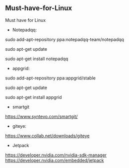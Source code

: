 ## Must-have-for-Linux
Must have for Linux

- Notepadqq:

sudo add-apt-repository ppa:notepadqq-team/notepadqq

sudo apt-get update

sudo apt-get install notepadqq


- appgrid:

sudo add-apt-repository ppa:appgrid/stable

sudo apt-get update

sudo apt-get install appgrid


- smartgit

https://www.syntevo.com/smartgit/

- giteye: 

https://www.collab.net/downloads/giteye

- Jetpack

https://developer.nvidia.com/nvidia-sdk-manager
https://developer.nvidia.com/embedded/jetpack

